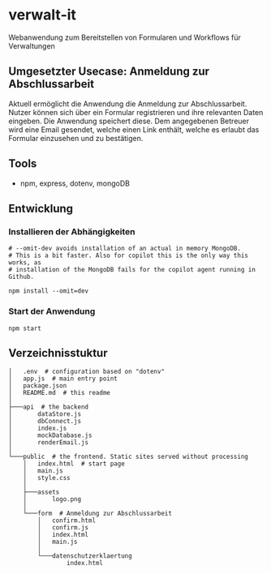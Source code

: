 # verwalt-it
Webanwendung zum Bereitstellen von Formularen und Workflows für Verwaltungen

## Umgesetzter Usecase: Anmeldung zur Abschlussarbeit

Aktuell ermöglicht die Anwendung die Anmeldung zur Abschlussarbeit. Nutzer können sich über ein Formular registrieren und ihre relevanten Daten eingeben. Die Anwendung speichert diese. Dem angegebenen Betreuer wird eine Email gesendet, welche einen Link enthält, welche es erlaubt das Formular einzusehen und zu bestätigen.

## Tools
* npm, express, dotenv, mongoDB

## Entwicklung

### Installieren der Abhängigkeiten

```
# --omit-dev avoids installation of an actual in memory MongoDB.
# This is a bit faster. Also for copilot this is the only way this works, as
# installation of the MongoDB fails for the copilot agent running in Github.

npm install --omit=dev
```

### Start der Anwendung
```
npm start
```

## Verzeichnisstuktur

```
│   .env  # configuration based on "dotenv"
│   app.js  # main entry point
│   package.json
│   README.md  # this readme
│
├───api  # the backend
│       dataStore.js
│       dbConnect.js
│       index.js
│       mockDatabase.js
│       renderEmail.js
│
└───public  # the frontend. Static sites served without processing
    │   index.html  # start page
    │   main.js
    │   style.css
    │
    ├───assets
    │       logo.png
    │
    └───form  # Anmeldung zur Abschlussarbeit
        │   confirm.html
        │   confirm.js
        │   index.html
        │   main.js
        │
        └───datenschutzerklaertung
                index.html
```
